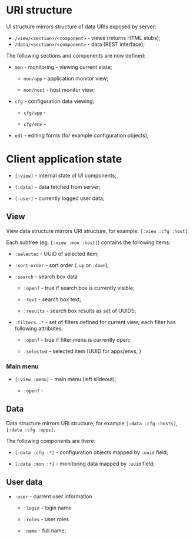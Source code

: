 
# URI structure

UI structure mirrors structure of data URIs exposed by server:
* `/view/<section>/<component>` - views (returns HTML stubs);
* `/data/<section>/<component>` - data (REST interface);

The following sections and components are now defined:

* `mon` - monitoring - viewing current state;

  * `mon/app` - application monitor view;

  * `mon/host` - host monitor view;

* `cfg` - configuration data viewing;

  * `cfg/app` - 
  
  * `cfg/env` - 

* `edt` - editing forms (for example configuration objects); 


# Client application state

* `[:view]` - internal state of UI components;

* `[:data]` - data fetched from server;

* `[:user]` - currently logged user data;


## View

View data structure mirrors URI structure, for example: `[:view :cfg :host]`

Each subtree (eg. `[:view :mon :host]`) contains the following items:
 
* `:selected` - UUID of selected item;

* `:sort-order` - sort order (`:up` or `:down`);

* `:search` - search box data

  * `:open?` - true if search box is currently visible;
  
  * `:text` - search box text;
  
  * `:results` - search box results as set of UUIDS;

* `:filters :*` - set of filters defined for current view; each filter has following attributes:

  * `:open?` - true if filter menu is currently open;
  
  * `:selected` - selected item (UUID for apps/envs, ) 


### Main menu



* `[:view :menu]` - main menu (left slideout);

  * `:open?` - 
  

## Data

Data structure mirrors URI structure, for example `[:data :cfg :hosts]`, `[:data :cfg :apps]`.

The following components are there:

* `[:data :cfg :*]` - configuration objects mapped by `:uuid` field;

* `[:data :mon :*]` - monitoring data mapped by `:uuid` field;


## User data

* `:user` - current user information

  * `:login` - login name
  
  * `:roles` - user roles
  
  * `:name` - full name; 

